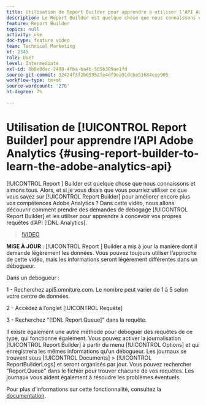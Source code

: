 ```yaml
---
title: Utilisation de Report Builder pour apprendre à utiliser l’API Adobe Analytics
description: Le Report Builder est quelque chose que nous connaissons et aimons tous. Et si je vous disais que vous pourriez utiliser ce que vous savez sur le Report Builder pour faire avancer encore plus vos compétences Adobe Analytics ? Dans cette vidéo, nous allons découvrir comment traiter les demandes de Report Builder de débogage et les utiliser pour apprendre à concevoir vos propres requêtes d’API Analytics.
feature: Report Builder
topics: null
activity: use
doc-type: feature video
team: Technical Marketing
kt: 2345
role: User
level: Intermediate
exl-id: 8b8e0dac-2498-4fba-ba4b-585b309ae1fd
source-git-commit: 32424f3f2b05952fe4df9ea91dcbe51684cee905
workflow-type: tm+mt
source-wordcount: '276'
ht-degree: 7%

---
```


# Utilisation de [!UICONTROL Report Builder] pour apprendre l’API Adobe Analytics {#using-report-builder-to-learn-the-adobe-analytics-api}

[!UICONTROL Report ] Builder est quelque chose que nous connaissons et aimons tous. Alors, et si je vous disais que vous pourriez utiliser ce que vous savez sur [!UICONTROL Report Builder] pour améliorer encore plus vos compétences Adobe Analytics ? Dans cette vidéo, nous allons découvrir comment prendre des demandes de débogage [!UICONTROL Report Builder] et les utiliser pour apprendre à concevoir vos propres requêtes d’API [!DNL Analytics].

>[!VIDEO](https://video.tv.adobe.com/v/25442/?quality=12)

**MISE À JOUR** :  [!UICONTROL Report ] Builder a mis à jour la manière dont il demande légèrement les données. Vous pouvez toujours utiliser l’approche de cette vidéo, mais les informations seront légèrement différentes dans un débogueur.

Dans un débogueur :

1 - Recherchez api5.omniture.com. Le nombre peut varier de 1 à 5 selon votre centre de données.

2 - Accédez à l’onglet [!UICONTROL Requête]

3 - Recherchez &quot;[!DNL Report.Queue]&quot; dans la requête.

Il existe également une autre méthode pour déboguer des requêtes de ce type, qui fonctionne également. Vous pouvez activer la journalisation [!UICONTROL Report Builder] à partir du menu [!UICONTROL Options] et qui enregistrera les mêmes informations qu’un débogueur. Les journaux se trouvent sous [!UICONTROL Documents] > [!UICONTROL ReportBuilderLogs] et seront organisés par jour. Vous pouvez rechercher &quot;Report.Queue&quot; dans le fichier pour trouver chacune de vos requêtes. Les journaux vous aident également à résoudre les problèmes éventuels.

Pour plus dʼinformations sur cette fonctionnalité, consultez la [documentation](https://www.adobe.io/).
